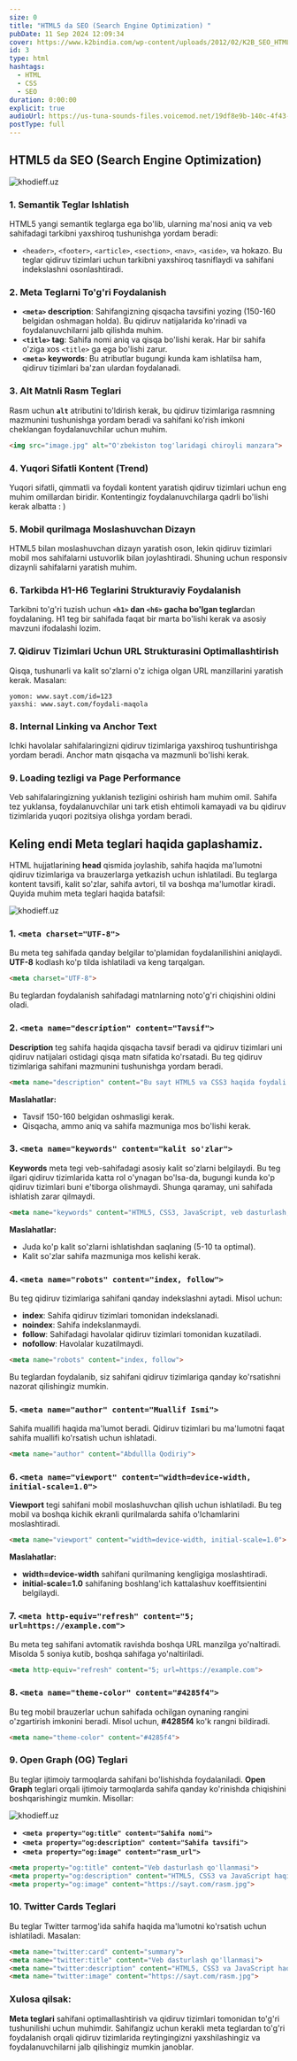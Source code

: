 ```yaml
---
size: 0
title: "HTML5 da SEO (Search Engine Optimization) "
pubDate: 11 Sep 2024 12:09:34
cover: https://www.k2bindia.com/wp-content/uploads/2012/02/K2B_SEO_HTML5.png
id: 3
type: html
hashtags:
  - HTML
  - CSS
  - SEO
duration: 0:00:00
explicit: true
audioUrl: https://us-tuna-sounds-files.voicemod.net/19df8e9b-140c-4f43-8c0e-09c162821765-1658350707858.mp3
postType: full
---
```

## HTML5 da SEO (Search Engine Optimization)

![khodieff.uz](https://i.ytimg.com/vi/ORazAn-Iigg/hq720.jpg?sqp=-oaymwEhCK4FEIIDSFryq4qpAxMIARUAAAAAGAElAADIQj0AgKJD&rs=AOn4CLAWUlG-liaTPB3-zN-wwmgBiEyj5g "khodieff.uz")

### 1. **Semantik Teglar Ishlatish**

HTML5 yangi semantik teglarga ega bo'lib, ularning ma'nosi aniq va veb sahifadagi tarkibni yaxshiroq tushunishga yordam beradi:

* `<header>`, `<footer>`, `<article>`, `<section>`, `<nav>`, `<aside>`, va hokazo. Bu teglar qidiruv tizimlari uchun tarkibni yaxshiroq tasniflaydi va sahifani indekslashni osonlashtiradi.

### 2. **Meta Teglarni To'g'ri Foydalanish**

* **`<meta>` description**: Sahifangizning qisqacha tavsifini yozing (150-160 belgidan oshmagan holda). Bu qidiruv natijalarida ko'rinadi va foydalanuvchilarni jalb qilishda muhim.
* **`<title>` tag**: Sahifa nomi aniq va qisqa bo'lishi kerak. Har bir sahifa o'ziga xos `<title>` ga ega bo'lishi zarur.
* **`<meta>` keywords**: Bu atributlar bugungi kunda kam ishlatilsa ham, qidiruv tizimlari ba'zan ulardan foydalanadi.

### 3. **Alt Matnli Rasm Teglari**

Rasm uchun **`alt`** atributini to'ldirish kerak, bu qidiruv tizimlariga rasmning mazmunini tushunishga yordam beradi va sahifani ko'rish imkoni cheklangan foydalanuvchilar uchun muhim.

```html
<img src="image.jpg" alt="O'zbekiston tog'laridagi chiroyli manzara">
```

### 4. **Yuqori Sifatli Kontent (Trend)**

Yuqori sifatli, qimmatli va foydali kontent yaratish qidiruv tizimlari uchun eng muhim omillardan biridir. Kontentingiz foydalanuvchilarga qadrli bo'lishi kerak albatta : ) 

### 5. **Mobil qurilmaga Moslashuvchan Dizayn**

HTML5 bilan moslashuvchan dizayn yaratish oson, lekin qidiruv tizimlari mobil mos sahifalarni ustuvorlik bilan joylashtiradi. Shuning uchun responsiv dizaynli sahifalarni yaratish muhim.

### 6. **Tarkibda H1-H6 Teglarini Strukturaviy Foydalanish**

Tarkibni to'g'ri tuzish uchun **`<h1>` dan `<h6>` gacha bo'lgan teglar**dan foydalaning. H1 teg bir sahifada faqat bir marta bo'lishi kerak va asosiy mavzuni ifodalashi lozim.

### 7. **Qidiruv Tizimlari Uchun URL Strukturasini Optimallashtirish**

Qisqa, tushunarli va kalit so'zlarni o'z ichiga olgan URL manzillarini yaratish kerak. Masalan:

```plaintext
yomon: www.sayt.com/id=123
yaxshi: www.sayt.com/foydali-maqola
```

### 8. **Internal Linking va Anchor Text**

Ichki havolalar sahifalaringizni qidiruv tizimlariga yaxshiroq tushuntirishga yordam beradi. Anchor matn qisqacha va mazmunli bo'lishi kerak.

### 9. **Loading tezligi va Page Performance**

Veb sahifalaringizning yuklanish tezligini oshirish ham muhim omil. Sahifa tez yuklansa, foydalanuvchilar uni tark etish ehtimoli kamayadi va bu qidiruv tizimlarida yuqori pozitsiya olishga yordam beradi.

## **Keling endi Meta teglari haqida gaplashamiz.**

 HTML hujjatlarining **head** qismida joylashib, sahifa haqida ma'lumotni qidiruv tizimlariga va brauzerlarga yetkazish uchun ishlatiladi. Bu teglarga kontent tavsifi, kalit so'zlar, sahifa avtori, til va boshqa ma'lumotlar kiradi. Quyida muhim meta teglari haqida batafsil:

![khodieff.uz](https://media.licdn.com/dms/image/D5612AQHjYdLNsSdpGg/article-cover_image-shrink_720_1280/0/1682553389460?e=2147483647&v=beta&t=9eNSjfjHPyQ9VzemZAbN7InQhWx6r23zxNviEfVpoak "khodieff.uz")

### 1. **`<meta charset="UTF-8">`**

Bu meta teg sahifada qanday belgilar to'plamidan foydalanilishini aniqlaydi. **UTF-8** kodlash ko'p tilda ishlatiladi va keng tarqalgan.

```html
<meta charset="UTF-8">
```

Bu teglardan foydalanish sahifadagi matnlarning noto'g'ri chiqishini oldini oladi.

### 2. **`<meta name="description" content="Tavsif">`**

**Description** teg sahifa haqida qisqacha tavsif beradi va qidiruv tizimlari uni qidiruv natijalari ostidagi qisqa matn sifatida ko'rsatadi. Bu teg qidiruv tizimlariga sahifani mazmunini tushunishga yordam beradi.

```html
<meta name="description" content="Bu sayt HTML5 va CSS3 haqida foydali qo'llanma va maslahatlar beradi.">
```

**Maslahatlar:**

* Tavsif 150-160 belgidan oshmasligi kerak.
* Qisqacha, ammo aniq va sahifa mazmuniga mos bo'lishi kerak.

### 3. **`<meta name="keywords" content="kalit so'zlar">`**

**Keywords** meta tegi veb-sahifadagi asosiy kalit so'zlarni belgilaydi. Bu teg ilgari qidiruv tizimlarida katta rol o'ynagan bo'lsa-da, bugungi kunda ko'p qidiruv tizimlari buni e'tiborga olishmaydi. Shunga qaramay, uni sahifada ishlatish zarar qilmaydi.

```html
<meta name="keywords" content="HTML5, CSS3, JavaScript, veb dasturlash, qo'llanma">
```

**Maslahatlar:**

* Juda ko'p kalit so'zlarni ishlatishdan saqlaning (5-10 ta optimal).
* Kalit so'zlar sahifa mazmuniga mos kelishi kerak.

### 4. **`<meta name="robots" content="index, follow">`**

Bu teg qidiruv tizimlariga sahifani qanday indekslashni aytadi. Misol uchun:

* **index**: Sahifa qidiruv tizimlari tomonidan indekslanadi.
* **noindex**: Sahifa indekslanmaydi.
* **follow**: Sahifadagi havolalar qidiruv tizimlari tomonidan kuzatiladi.
* **nofollow**: Havolalar kuzatilmaydi.

```html
<meta name="robots" content="index, follow">
```

Bu teglardan foydalanib, siz sahifani qidiruv tizimlariga qanday ko'rsatishni nazorat qilishingiz mumkin.

### 5. **`<meta name="author" content="Muallif Ismi">`**

Sahifa muallifi haqida ma'lumot beradi. Qidiruv tizimlari bu ma'lumotni faqat sahifa muallifi ko'rsatish uchun ishlatadi.

```html
<meta name="author" content="Abdullla Qodiriy">
```

### 6. **`<meta name="viewport" content="width=device-width, initial-scale=1.0">`**

**Viewport** tegi sahifani mobil moslashuvchan qilish uchun ishlatiladi. Bu teg mobil va boshqa kichik ekranli qurilmalarda sahifa o'lchamlarini moslashtiradi.

```html
<meta name="viewport" content="width=device-width, initial-scale=1.0">
```

**Maslahatlar:**

* **width=device-width** sahifani qurilmaning kengligiga moslashtiradi.
* **initial-scale=1.0** sahifaning boshlang'ich kattalashuv koeffitsientini belgilaydi.

### 7. **`<meta http-equiv="refresh" content="5; url=https://example.com">`**

Bu meta teg sahifani avtomatik ravishda boshqa URL manzilga yo'naltiradi. Misolda 5 soniya kutib, boshqa sahifaga yo'naltiriladi.

```html
<meta http-equiv="refresh" content="5; url=https://example.com">
```

### 8. **`<meta name="theme-color" content="#4285f4">`**

Bu teg mobil brauzerlar uchun sahifada ochilgan oynaning rangini o'zgartirish imkonini beradi. Misol uchun, **\#4285f4** ko'k rangni bildiradi.

```html
<meta name="theme-color" content="#4285f4">
```

### 9. **Open Graph (OG) Teglari**

Bu teglar ijtimoiy tarmoqlarda sahifani bo'lishishda foydalaniladi. **Open Graph** teglari orqali ijtimoiy tarmoqlarda sahifa qanday ko'rinishda chiqishini boshqarishingiz mumkin. Misollar:

![khodieff.uz](https://programmingpercy.tech/_app/immutable/assets/img4-7a1be29e.webp "khodieff.uz")

* **`<meta property="og:title" content="Sahifa nomi">`**
* **`<meta property="og:description" content="Sahifa tavsifi">`**
* **`<meta property="og:image" content="rasm_url">`**

```html
<meta property="og:title" content="Veb dasturlash qo'llanmasi">
<meta property="og:description" content="HTML5, CSS3 va JavaScript haqida bilishingiz kerak bo'lgan hamma narsalar.">
<meta property="og:image" content="https://sayt.com/rasm.jpg">
```

### 10. **Twitter Cards Teglari**

Bu teglar Twitter tarmog'ida sahifa haqida ma'lumotni ko'rsatish uchun ishlatiladi. Masalan:

```html
<meta name="twitter:card" content="summary">
<meta name="twitter:title" content="Veb dasturlash qo'llanmasi">
<meta name="twitter:description" content="HTML5, CSS3 va JavaScript haqida qo'llanma.">
<meta name="twitter:image" content="https://sayt.com/rasm.jpg">
```

### Xulosa qilsak:

**Meta teglari** sahifani optimallashtirish va qidiruv tizimlari tomonidan to'g'ri tushunilishi uchun muhimdir. Sahifangiz uchun kerakli meta teglardan to'g'ri foydalanish orqali qidiruv tizimlarida reytingingizni yaxshilashingiz va foydalanuvchilarni jalb qilishingiz mumkin janoblar.